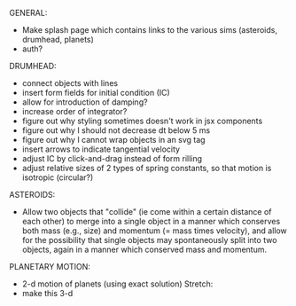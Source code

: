 GENERAL:
* Make splash page which contains links to the various sims (asteroids, drumhead, planets)
* auth?

DRUMHEAD:
* connect objects with lines
* insert form fields for initial condition (IC)
* allow for introduction of damping?
* increase order of integrator?
* figure out why styling sometimes doesn't work in jsx components
* figure out why I should not decrease dt below 5 ms
* figure out why I cannot wrap objects in an svg tag
* insert arrows to indicate tangential velocity
* adjust IC by click-and-drag instead of form rilling
* adjust relative sizes of 2 types of spring constants, so that motion is isotropic (circular?)

ASTEROIDS:
* Allow two objects that "collide" (ie come within a certain distance of each other) to merge into a single object in a manner which conserves both mass (e.g., size) and momentum (= mass times velocity), and allow for the possibility that single objects may spontaneously split into two objects, again in a manner which conserved mass and momentum.

PLANETARY MOTION:
* 2-d motion of planets (using exact solution)
Stretch:
* make this 3-d
